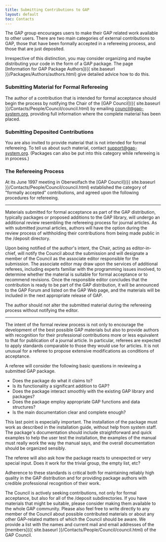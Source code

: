 ```yaml
---
title: Submitting Contributions to GAP
layout: default
toc: Contacts
---
```


The GAP group encourages users to make their GAP related work available
to other users. There are two main categories of external contributions
to GAP, those that have been formally accepted in a
refereeing process, and those that are just deposited.

Irrespective of this distinction, you may consider organizing and maybe
distributing your code in the form of a GAP package. The page
[Information for GAP Package Authors]({{ site.baseurl }}/Packages/Authors/authors.html)
give detailed advice how to do this.

### Submitting Material for Formal Refereeing

The author of a contribution that is intended for formal acceptance
should begin the process by notifying the Chair of the
[GAP Council]({{ site.baseurl }}/Contacts/People/Council/council.html)
by emailing <council@gap-system.org>, providing full information where
the complete material has been placed.

### Submitting Deposited Contributions

You are also invited to provide material that is not intended for formal
refereeing. To tell us about such material, contact
<support@gap-system.org>. (Packages can also be put into this category
while refereeing is in process.)

### The Refereeing Process

At its June 1997 meeting in Oberwolfach the
[GAP Council]({{ site.baseurl }}/Contacts/People/Council/council.html)
established the category of "formally accepted" contributions, and
agreed upon the following procedures for refereeing.

------------------------------------------------------------------------

Materials submitted for formal acceptance as part of the GAP
distribution, typically packages or proposed additions to the GAP
library, will undergo an additional review resembling the refereeing
process for journal articles. As with submitted journal articles,
authors will have the option during the review process of withholding
their contributions from being made public in the /deposit directory.

Upon being notified of the author's intent, the Chair, acting as
editor-in-chief, will notify the Council about the submission and will
designate a member of the Council as the associate editor responsible
for the submission. The associate editor may draw upon the services of
additional referees, including experts familiar with the programming
issues involved, to determine whether the material is suitable for
formal acceptance or to recommend revisions. Once the responsible editor
concludes that the contribution is ready to be part of the GAP
distribution, it will be announced to the GAP Forum and listed on the
GAP Web page, and the materials will be included in the next appropriate
release of GAP.

The author should not alter the submitted material during the refereeing
process without notifying the editor.

------------------------------------------------------------------------

The intent of the formal review process is not only to encourage the
development of the best possible GAP materials but also to provide
authors with recognition for their professional contributions more or
less equivalent to that for publication of a journal article. In
particular, referees are expected to apply standards comparable to those
they would use for articles. It is not unusual for a referee to propose
extensive modifications as conditions of acceptance.

A referee will consider the following basic questions in reviewing a
submitted GAP package.

-   Does the package do what it claims to?
-   Is its functionality a significant addition to GAP?
-   Does the package interact smoothly with the existing GAP library and
    packages?
-   Does the package employ appropriate GAP functions and data
    structures?
-   Is the main documentation clear and complete enough?

This last point is especially important. The installation of the package
must work as described in the installation guide, without help from
system staff. The package's documentation should include
straightforward and quick examples to help the user test the
installation, the examples of the manual must really work the way the
manual says, and the overall documentation should be organized sensibly.

The referee will also ask how the package reacts to unexpected or very
special input. Does it work for the trivial group, the empty list, etc?

Adherence to these standards is critical both for maintaining reliably
high quality in the GAP distribution and for providing package authors
with credible professional recognition of their work.

The Council is actively seeking contributions, not only for formal
acceptance, but also for all of the /deposit subdirectories. If you have
materials that might be suitable, please consider making them available
to the whole GAP community. Please also feel free to write directly to
any member of the Council about possible contributed materials or about
any other GAP-related matters of which the Council should be aware. We
provide a list with the names and current mail and email addresses of
the [members]({{ site.baseurl }}/Contacts/People/Council/council.html)
of the GAP Council.
